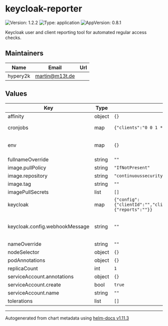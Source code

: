 # keycloak-reporter

![Version: 1.2.2](https://img.shields.io/badge/Version-1.2.2-informational?style=flat-square) ![Type: application](https://img.shields.io/badge/Type-application-informational?style=flat-square) ![AppVersion: 0.8.1](https://img.shields.io/badge/AppVersion-0.8.1-informational?style=flat-square)

Keycloak user and client reporting tool for automated regular access checks.

## Maintainers

| Name | Email | Url |
| ---- | ------ | --- |
| hypery2k | <martin@m13t.de> |  |

## Values

| Key | Type | Default | Description |
|-----|------|---------|-------------|
| affinity | object | `{}` |  |
| cronjobs | map | `{"clients":"0 0 1 */3 *","users":"0 0 1 */3 *"}` | Cron configuration |
| env | map | `{}` | additonal environment variables |
| fullnameOverride | string | `""` |  |
| image.pullPolicy | string | `"IfNotPresent"` |  |
| image.repository | string | `"continuoussecuritytooling/keycloak-reporting-cli"` |  |
| image.tag | string | `""` |  |
| imagePullSecrets | list | `[]` |  |
| keycloak | map | `{"config":{"clientId":"","clientSecret":"","output":"webhook","url":"","useAuditingEndpoint":false,"webhookMessage":"","webhookType":"","webhookUrl":""},"volumes":{"reports":""}}` | Keycloak configuration |
| keycloak.config.webhookMessage | string | `""` | optional message for the webhook post |
| nameOverride | string | `""` |  |
| nodeSelector | object | `{}` |  |
| podAnnotations | object | `{}` |  |
| replicaCount | int | `1` |  |
| serviceAccount.annotations | object | `{}` |  |
| serviceAccount.create | bool | `true` |  |
| serviceAccount.name | string | `""` |  |
| tolerations | list | `[]` |  |

----------------------------------------------
Autogenerated from chart metadata using [helm-docs v1.11.3](https://github.com/norwoodj/helm-docs/releases/v1.11.3)
